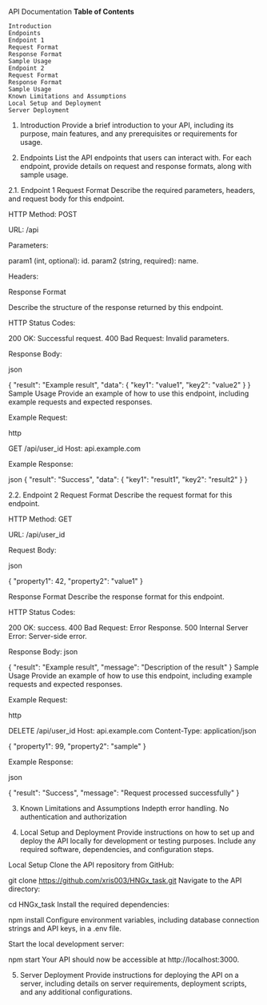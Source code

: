 API Documentation
**Table of Contents**

    Introduction
    Endpoints
    Endpoint 1
    Request Format
    Response Format
    Sample Usage
    Endpoint 2
    Request Format
    Response Format
    Sample Usage
    Known Limitations and Assumptions
    Local Setup and Deployment
    Server Deployment

1. Introduction
   Provide a brief introduction to your API, including its purpose, main features, and any prerequisites or requirements for usage.

2. Endpoints
   List the API endpoints that users can interact with. For each endpoint, provide details on request and response formats, along with sample usage.

2.1. Endpoint 1
Request Format
Describe the required parameters, headers, and request body for this endpoint.

HTTP Method: POST

URL: /api

Parameters:

param1 (int, optional): id.
param2 (string, required): name.

Headers:

Response Format

Describe the structure of the response returned by this endpoint.

HTTP Status Codes:

200 OK: Successful request.
400 Bad Request: Invalid parameters.

Response Body:

json

{
"result": "Example result",
"data": {
"key1": "value1",
"key2": "value2"
}
}
Sample Usage
Provide an example of how to use this endpoint, including example requests and expected responses.

Example Request:

http

GET /api/user_id
Host: api.example.com

Example Response:

json
{
"result": "Success",
"data": {
"key1": "result1",
"key2": "result2"
}
}

2.2. Endpoint 2
Request Format
Describe the request format for this endpoint.

HTTP Method: GET

URL: /api/user_id

Request Body:

json

{
"property1": 42,
"property2": "value1"
}

Response Format
Describe the response format for this endpoint.

HTTP Status Codes:

200 OK: success.
400 Bad Request: Error Response.
500 Internal Server Error: Server-side error.

Response Body:
json

{
"result": "Example result",
"message": "Description of the result"
}
Sample Usage
Provide an example of how to use this endpoint, including example requests and expected responses.

Example Request:

http

DELETE /api/user_id
Host: api.example.com
Content-Type: application/json

{
"property1": 99,
"property2": "sample"
}

Example Response:

json

{
"result": "Success",
"message": "Request processed successfully"
}

3. Known Limitations and Assumptions
   Indepth error handling.
   No authentication and authorization

4. Local Setup and Deployment
   Provide instructions on how to set up and deploy the API locally for development or testing purposes. Include any required software, dependencies, and configuration steps.

Local Setup
Clone the API repository from GitHub:

git clone https://github.com/xris003/HNGx_task.git
Navigate to the API directory:

cd HNGx_task
Install the required dependencies:

npm install
Configure environment variables, including database connection strings and API keys, in a .env file.

Start the local development server:

npm start
Your API should now be accessible at http://localhost:3000.

5. Server Deployment
   Provide instructions for deploying the API on a server, including details on server requirements, deployment scripts, and any additional configurations.
